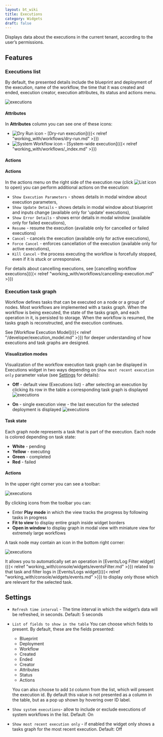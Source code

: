 ```yaml
---
layout: bt_wiki
title: Executions
category: Widgets
draft: false
---
```


Displays data about the executions in the current tenant, according to the user’s permissions.

## Features

### Executions list

By default, the presented details include the blueprint and deployment of the execution, name of the workflow, the time that it was created and ended, execution creator, execution attributes, its status and actions menu.

![executions]( /images/ui/widgets/executions.png )

#### Attributes

In **Attributes** column you can see one of these icons:

* ![Dry Run icon]( /images/ui/icons/dry-run-icon.png ) - [Dry-run execution]({{< relref "working_with/workflows/dry-run.md" >}})
* ![System Workflow icon]( /images/ui/icons/system-workflow-icon.png ) - [System-wide execution]({{< relref "working_with/workflows/_index.md" >}})

#### Actions

#### Actions

In the actions menu on the right side of the execution row (click ![List icon]( /images/ui/icons/list-icon.png ) to open) you can perform additional actions on the execution:

* `Show Execution Parameters` - shows details in modal window about execution parameters,    
* `Show Update Details` - shows details in modal window about blueprint and inputs change (available only for 'update' executions),
* `Show Error Details` - shows error details in modal window (available only for failed executions),
* `Resume` - resume the execution (available only for cancelled or failed executions)
* `Cancel` - cancels the execution (available only for active executions),
* `Force Cancel` - enforces cancellation of the execution (available only for active executions),
* `Kill Cancel` - the process executing the workflow is forcefully stopped, even if it is stuck or unresponsive.

 For details about cancelling executions, see [cancelling workflow executions]({{< relref "working_with/workflows/cancelling-execution.md" >}})


### Execution task graph

Workflow defines tasks that can be executed on a node or a group of nodes. Most workflows are implemented with a tasks graph. When the workflow is being executed, the state of the tasks graph, and each operation in it, is persisted to storage. When the workflow is resumed, the tasks graph is reconstructed, and the execution continues.

See [Workflow Execution Model]({{< relref "/developer/execution_model.md" >}}) for deeper understanding of how executions and task graphs are designed.

#### Visualization modes

Visualization of the workflow execution task graph can be displayed in Executions widget in two ways depending on `Show most recent execution only` parameter value (see [Settings](#settings) for details):

* **Off** - default view (Executions list) - after selecting an execution by clicking its row in the table a corresponding task graph is displayed
  ![executions]( /images/ui/widgets/executions-tasks-graph.png )

* **On** - single execution view - the last execution for the selected deployment is displayed
  ![executions]( /images/ui/widgets/executions-tasks-graph-single.png )

#### Task state

Each graph node represents a task that is part of the execution. Each node is colored depending on task state:

* **White** - pending
* **Yellow** - executing
* **Green** - completed
* **Red** - failed

#### Actions

In the upper right corner you can see a toolbar:

![executions]( /images/ui/widgets/executions-tasks-graph-toolbar.png )

By clicking icons from the toolbar you can:

* Enter **Play mode** in which the view tracks the progress by following tasks in progress
* **Fit to view** to display entire graph inside widget borders
* **Open in window** to display graph in modal view with miniature view for extremely large workflows

A task node may contain an icon in the bottom right corner:

![executions]( /images/ui/widgets/executions-tasks-graph-task.png )

It allows you to automatically set an operation in [Events/Log Filter widget]({{< relref "working_with/console/widgets/eventsFilter.md" >}}) related to that task and filter logs in [Events/Logs widget]({{< relref "working_with/console/widgets/events.md" >}}) to display only those which are relevant for the selected task.


## Settings

* `Refresh time interval` - The time interval in which the widget’s data will be refreshed, in seconds. Default: 5 seconds
* `List of fields to show in the table` You can choose which fields to present. By default, these are the fields presented:
    * Blueprint
    * Deployment
    * Workflow
    * Created
    * Ended
    * Creator
    * Attributes
    * Status
    * Actions

    You can also choose to add `Id` column from the list, which will present the execution id. By default this value is not presented as a column in the table, but as a pop up shown by hovering over ID label.
* `Show system executions`- allow to include or exclude executions of system workflows in the list. Default: On
* `Show most recent execution only` - if enabled the widget only shows a tasks graph for the most recent execution. Default: Off
